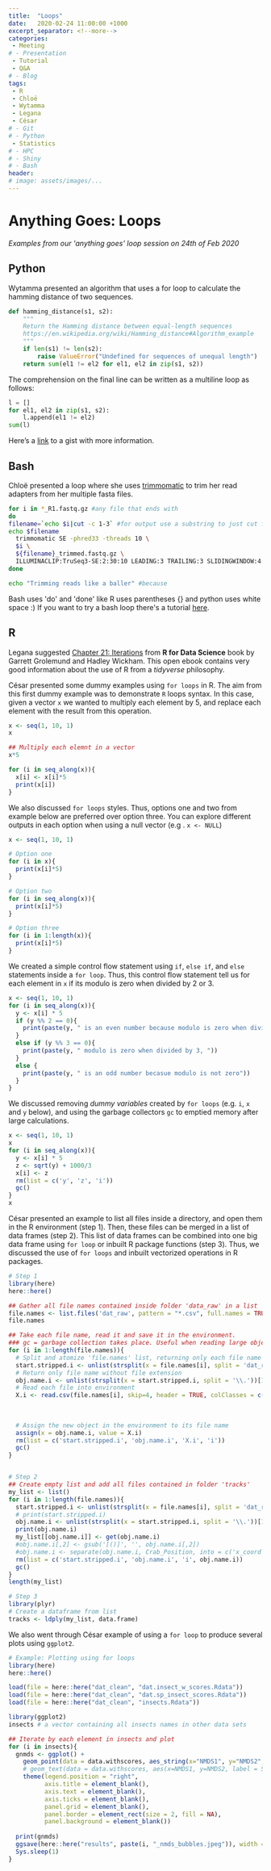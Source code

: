 ```yaml
---
title:  "Loops"
date:   2020-02-24 11:00:00 +1000
excerpt_separator: <!--more-->
categories:
 - Meeting
# - Presentation
 - Tutorial
 - Q&A
# - Blog
tags:
 - R
 - Chloë
 - Wytamma
 - Legana
 - César
# - Git
# - Python
 - Statistics
# - HPC
# - Shiny
# - Bash
header:
# image: assets/images/...
---
```

# Anything Goes: Loops
*Examples from our 'anything goes' loop session on 24th of Feb 2020*

## Python 
Wytamma presented an algorithm that uses a for loop to calculate the hamming distance of two sequences.

```python
def hamming_distance(s1, s2):
    """
    Return the Hamming distance between equal-length sequences
    https://en.wikipedia.org/wiki/Hamming_distance#Algorithm_example
    """
    if len(s1) != len(s2):
        raise ValueError("Undefined for sequences of unequal length")
    return sum(el1 != el2 for el1, el2 in zip(s1, s2)) 
```

The comprehension on the final line can be written as a multiline loop as follows:

```python
l = []
for el1, el2 in zip(s1, s2):
    l.append(el1 != el2)
sum(l)
```
Here’s a [link](https://gist.github.com/Wytamma/18b76543857b328d4fa25ca377252728) to a gist with more information. 

## Bash 
Chloë presented a loop where she uses [trimmomatic](http://www.usadellab.org/cms/?page=trimmomatic) to trim her read adapters from her multiple fasta files.

```bash
for i in *_R1.fastq.gz #any file that ends with 
do
filename=`echo $i|cut -c 1-3` #for output use a substring to just cut first 3 characters
echo $filename
  trimmomatic SE -phred33 -threads 10 \ 
  $i \
  ${filename}_trimmed.fastq.gz \
  ILLUMINACLIP:TruSeq3-SE:2:30:10 LEADING:3 TRAILING:3 SLIDINGWINDOW:4:15 MINLEN:36 #settings from example TruSeq, should adapt for your specific run
done

echo "Trimming reads like a baller" #because
```

Bash uses 'do' and 'done' like R uses parentheses {} and python uses white space :)
If you want to try a bash loop there's a tutorial [here](https://linuxize.com/post/bash-for-loop/).

## R

Legana suggested [Chapter 21: Iterations](https://r4ds.had.co.nz/iteration.html) from **R for Data Science** book by Garrett Grolemund and Hadley Wickham. This open ebook contains very good information about the use of R from a *tidyverse* philosophy.


César presented some dummy examples using `for loops` in R. The aim from this first dummy example was to demonstrate `R` loops syntax. In this case, given a vector `x` we wanted to multiply each element by 5, and replace each element with the result from this operation.

```r
x <- seq(1, 10, 1)
x

## Multiply each elemnt in a vector
x*5

for (i in seq_along(x)){
  x[i] <- x[i]*5
  print(x[i])
}
```

We also discussed `for loops` styles. Thus, options one and two from example below are preferred over option three. You can explore different outputs in each option when using a null vector (e.g . `x <- NULL`)

```r
x <- seq(1, 10, 1)

# Option one
for (i in x){
  print(x[i]*5)
}

# Option two
for (i in seq_along(x)){
  print(x[i]*5)
}

# Option three
for (i in 1:length(x)){
  print(x[i]*5)
}
```

We created a simple control flow statement using `if`, `else if`, and `else` statements inside a `for loop`. Thus, this control flow statement tell us for each element in `x` if its modulo is zero when divided by 2 or 3.

```r
x <- seq(1, 10, 1)
for (i in seq_along(x)){
  y <- x[i] * 5
  if (y %% 2 == 0){
    print(paste(y, " is an even number because modulo is zero when divided by 2"))
  }
  else if (y %% 3 == 0){
    print(paste(y, " modulo is zero when divided by 3, "))
  }
  else {
    print(paste(y, " is an odd number becasue modulo is not zero"))
  }
}
```

We discussed removing *dummy variables* created by `for loops` (e.g. `i`, `x` and `y` below), and using the garbage collectors `gc` to emptied memory after large calculations.

```r
x <- seq(1, 10, 1)
x
for (i in seq_along(x)){
  y <- x[i] * 5
  z <- sqrt(y) + 1000/3
  x[i] <- z
  rm(list = c('y', 'z', 'i'))
  gc()
}
x
```

César presented an example to list all files inside a directory, and open them in the R environment (step 1). Then, these files can be merged in a list of data frames (step 2). This list of data frames can be combined into one big data frame using `for loop` or inbuilt R package functions (step 3). Thus, we discussed the use of `for loops` and inbuilt vectorized operations in R packages.

```r
# Step 1
library(here)
here::here()

## Gather all file names contained inside folder 'data_raw' in a list
file.names <- list.files('dat_raw', pattern = "*.csv", full.names = TRUE)
file.names

## Take each file name, read it and save it in the environment.
### gc = garbage collection takes place. Useful when reading large objects and returning memory to OS
for (i in 1:length(file.names)){
  # Split and atomize 'file.names' list, returning only each file name with extension at each iteration
  start.stripped.i <- unlist(strsplit(x = file.names[i], split = 'dat_raw/'))[2]
  # Return only file name without file extension
  obj.name.i <- unlist(strsplit(x = start.stripped.i, split = '\\.'))[1] # escape character before. so it's not treated as a wildcard
  # Read each file into environment
  X.i <- read.csv(file.names[i], skip=4, header = TRUE, colClasses = c("numeric","character", "numeric", 'character', 
                                                                       'numeric', 'numeric', 'numeric', 'numeric',
                                                                       "character", "character", "character", "numeric",
                                                                       "numeric", "numeric", "character"))
  # Assign the new object in the environment to its file name
  assign(x = obj.name.i, value = X.i)
  rm(list = c('start.stripped.i', 'obj.name.i', 'X.i', 'i'))
  gc()
}


# Step 2
## Create empty list and add all files contained in folder 'tracks'
my_list <- list()
for (i in 1:length(file.names)){
  start.stripped.i <- unlist(strsplit(x = file.names[i], split = 'dat_raw/'))[2]
  # print(start.stripped.i)
  obj.name.i <- unlist(strsplit(x = start.stripped.i, split = '\\.'))[1]
  print(obj.name.i)
  my_list[[obj.name.i]] <- get(obj.name.i)
  #obj.name.i[,2] <- gsub('[()]', '', obj.name.i[,2])
  #obj.name.i <- separate(obj.name.i, Crab_Position, into = c('x_coord', 'y_coord'), sep = ',')
  rm(list = c('start.stripped.i', 'obj.name.i', 'i', obj.name.i))
  gc()
}
length(my_list)

# Step 3
library(plyr)
# Create a dataframe from list
tracks <- ldply(my_list, data.frame)
``` 

We also went through César example of using a `for loop` to produce several plots using `ggplot2`.

```r
# Example: Plotting using for loops
library(here)
here::here()

load(file = here::here("dat_clean", "dat.insect_w_scores.Rdata"))
load(file = here::here("dat_clean", "dat.sp_insect_scores.Rdata"))
load(file = here::here("dat_clean", "insects.Rdata"))

library(ggplot2)
insects # a vector containing all insects names in other data sets

## Iterate by each element in insects and plot
for (i in insects){
  gnmds <- ggplot() +
    geom_point(data = data.withscores, aes_string(x="NMDS1", y="NMDS2", color = "Species", size=i)) +
    # geom_text(data = data.withscores, aes(x=NMDS1, y=NMDS2, label = Seasons), hjust =0, nudge_x = 0.05, size=2.5) +
    theme(legend.position = "right",
          axis.title = element_blank(),
          axis.text = element_blank(),
          axis.ticks = element_blank(),
          panel.grid = element_blank(),
          panel.border = element_rect(size = 2, fill = NA),
          panel.background = element_blank())
  
  print(gnmds)
  ggsave(here::here("results", paste(i, "_nmds_bubbles.jpeg")), width = 25, height = 12, units = 'cm', dpi = 300)
  Sys.sleep(1)
}
```